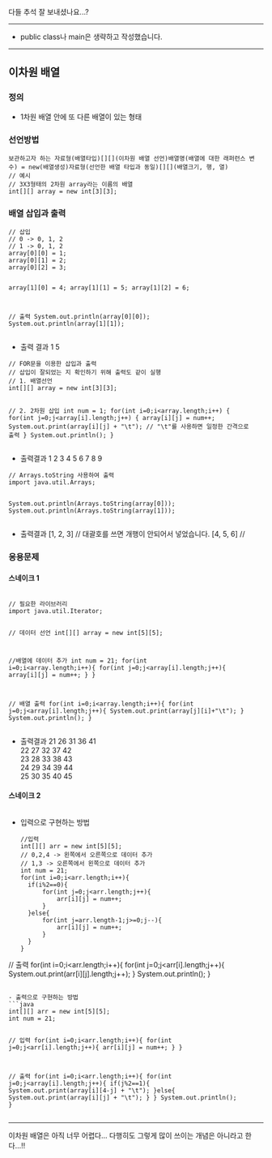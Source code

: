 <p>다들 추석 잘 보내셨나요...?</p>
<hr />
<ul>
<li>public class나 main은 생략하고 작성했습니다.</li>
</ul>
<hr />
<h2 id="이차원-배열">이차원 배열</h2>
<h3 id="정의">정의</h3>
<ul>
<li>1차원 배열 안에 또 다른 배열이 있는 형태</li>
</ul>
<h3 id="선언방법">선언방법</h3>
<pre><code class="language-java">보관하고자 하는 자료형(배열타입)[][](이차원 배열 선언)배열명(배열에 대한 래퍼런스 변수) = new(배열생성)자료형(선언한 배열 타입과 동일)[][](배열크기, 행, 열)
// 예시
// 3X3형태의 2차원 array라는 이름의 배열 
int[][] array = new int[3][3];</code></pre>
<h3 id="배열-삽입과-출력">배열 삽입과 출력</h3>
<pre><code class="language-java">// 삽입
// 0 -&gt; 0, 1, 2
// 1 -&gt; 0, 1, 2
array[0][0] = 1;
array[0][1] = 2;
array[0][2] = 3;

array[1][0] = 4;
array[1][1] = 5;
array[1][2] = 6;

// 출력
System.out.println(array[0][0]); 
System.out.println(array[1][1]); </code></pre>
<ul>
<li>출력 결과
1
5</li>
</ul>
<pre><code class="language-java">// FOR문을 이용한 삽입과 출력
// 삽입이 잘되었는 지 확인하기 위해 출력도 같이 실행
// 1. 배열선언
int[][] array = new int[3][3];

// 2. 2차원 삽입
int num = 1;
for(int i=0;i&lt;array.length;i++) {
    for(int j=0;j&lt;array[i].length;j++) {
        array[i][j] = num++;
        System.out.print(array[i][j] + &quot;\t&quot;); 
        // &quot;\t&quot;를 사용하면 일정한 간격으로 출력
    }
    System.out.println();
}</code></pre>
<ul>
<li>출력결과
1 2 3
4 5 6
7 8 9</li>
</ul>
<pre><code class="language-java">// Arrays.toString 사용하여 출력
import java.util.Arrays;

System.out.println(Arrays.toString(array[0]));
System.out.println(Arrays.toString(array[1]));</code></pre>
<ul>
<li>출력결과
[1, 2, 3] // 대괄호를 쓰면 개행이 안되어서 넣었습니다.
[4, 5, 6] //</li>
</ul>
<h3 id="응용문제">응용문제</h3>
<h4 id="스네이크-1">스네이크 1</h4>
<p><img alt="" src="https://velog.velcdn.com/images/ju_hyanghyang/post/4a57e6fb-abb2-451b-8e98-478d7eb21e48/image.png" /></p>
<pre><code class="language-java">// 필요한 라이브러리
import java.util.Iterator;

// 데이터 선언
int[][] array = new int[5][5];

//배열에 데이터 추가
int num = 21;
for(int i=0;i&lt;array.length;i++){
    for(int j=0;j&lt;array[i].length;j++){
        array[i][j] = num++;
    }
}

// 배열 출력
for(int i=0;i&lt;array.length;i++){
    for(int j=0;j&lt;array[i].length;j++){
        System.out.print(array[j][i]+&quot;\t&quot;);
    }
    System.out.println();
}</code></pre>
<ul>
<li>출력결과
21    26    31    36    41<br />22    27    32    37    42<br />23    28    33    38    43<br />24    29    34    39    44<br />25    30    35    40    45</li>
</ul>
<h4 id="스네이크-2">스네이크 2</h4>
<p><img alt="" src="https://velog.velcdn.com/images/ju_hyanghyang/post/4e84967a-1c6c-4098-92e4-addc39eaee89/image.png" /></p>
<ul>
<li>입력으로 구현하는 방법<pre><code class="language-java">//입력
int[][] arr = new int[5][5];
// 0,2,4 -&gt; 왼쪽에서 오른쪽으로 데이터 추가
// 1,3 -&gt; 오른쪽에서 왼쪽으로 데이터 추가
int num = 21;
for(int i=0;i&lt;arr.length;i++){
  if(i%2==0){
      for(int j=0;j&lt;arr.length;j++){
          arr[i][j] = num++;
      }
  }else{
      for(int j=arr.length-1;j&gt;=0;j--){
          arr[i][j] = num++;
      }
  }
}
</code></pre>
</li>
</ul>
<p>// 출력
for(int i=0;i&lt;arr.length;i++){
    for(int j=0;j&lt;arr[i].length;j++){
        System.out.print(arr[i][j].length;j++);
    }
    System.out.println();
}</p>
<pre><code>
- 출력으로 구현하는 방법
```java
int[][] arr = new int[5][5];
int num = 21;

// 입력
for(int i=0;i&lt;arr.length;i++){
    for(int j=0;j&lt;arr[i].length;j++){
        arr[i][j] = num++;
    }
}

// 출력
for(int i=0;i&lt;arr.length;i++){
    for(int j=0;j&lt;array[i].length;j++){
        if(j%2==1){
            System.out.print(array[i][4-j] + &quot;\t&quot;);
        }else{
            System.out.print(array[i][j] + &quot;\t&quot;);
        }
    }
    System.out.println();
}</code></pre><hr />
<p>이차원 배열은 아직 너무 어렵다... 다행히도 그렇게 많이 쓰이는 개념은 아니라고 한다...!!</p>